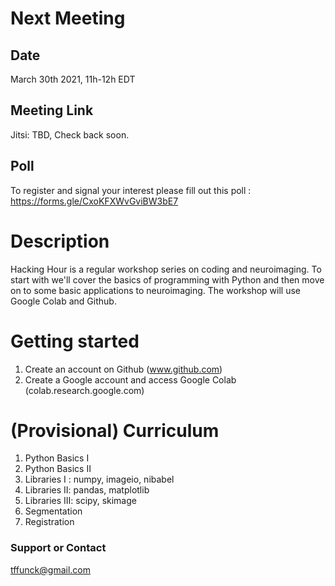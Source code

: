 # Next Meeting
## Date
March 30th 2021, 11h-12h EDT

## Meeting Link 
Jitsi: TBD, Check back soon.

## Poll
To register and signal your interest please fill out this poll : https://forms.gle/CxoKFXWvGviBW3bE7

# Description

Hacking Hour is a regular workshop series on coding and neuroimaging. To start with we'll cover the basics of programming with Python and then move on to some basic applications to neuroimaging. The workshop will use Google Colab and Github.

# Getting started
1. Create an account on Github (www.github.com)
2. Create a Google account and access Google Colab (colab.research.google.com)


# (Provisional) Curriculum
1. Python Basics I
2. Python Basics II
3. Libraries I : numpy, imageio, nibabel
4. Libraries II: pandas, matplotlib
5. Libraries III: scipy, skimage
6. Segmentation
7. Registration

### Support or Contact

tffunck@gmail.com
